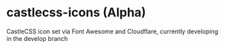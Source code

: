# castlecss-icons (Alpha)
CastleCSS icon set via Font Awesome and Cloudflare, currently developing in the develop branch
